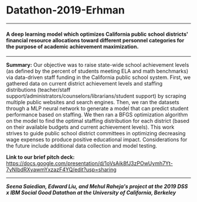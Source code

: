 # Datathon-2019-Erhman
---
#### A deep learning model which optimizes California public school districts' financial resource allocations toward different personnel categories for the purpose of academic achievement maximization. 
---

<b>Summary:</b> Our objective was to raise state-wide school achievement levels (as defined by the percent of students meeting ELA and math benchmarks) via data-driven staff funding in the California public school system. First, we gathered data on current district achievement levels and staffing distributions (teacher/staff support/administrators/counselors/librarians/student support) by scraping multiple public websites and search engines. Then, we ran the datasets through a MLP neural network to generate a model that can predict student performance based on staffing. We then ran a BFGS optimization algorithm on the model to find the optimal staffing distribution for each district (based on their available budgets and current achievement levels). This work strives to guide public school district committees in optimizing decreasing wage expenses to produce positive educational impact. Considerations for the future include additional data collection and model testing.

<b>Link to our brief pitch deck:</b> https://docs.google.com/presentation/d/1oVsAik8fJ3zPOwUymh7Yt-7yNIbdRXyawmYxzazF4YQ/edit?usp=sharing

---
<b><i>Seena Saiedian, Edward Liu, and Mehul Raheja's project at the 2019 DSS x IBM Social Good Datathon at the University of California, Berkeley</i></b>
